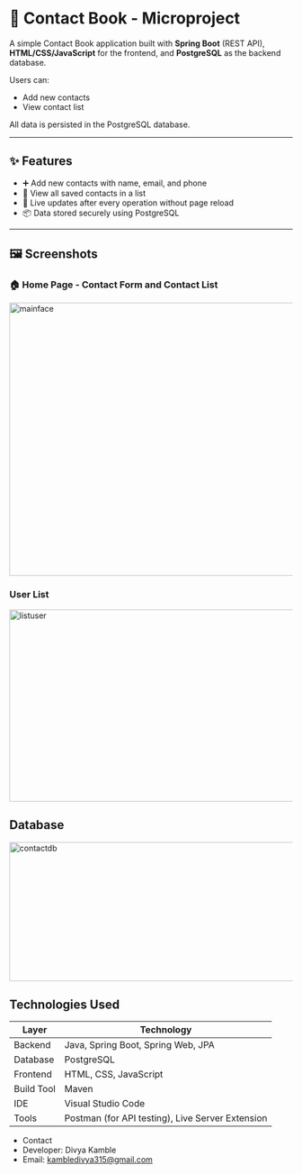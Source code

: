 # 📒 Contact Book - Microproject

A simple Contact Book application built with **Spring Boot** (REST API), **HTML/CSS/JavaScript** for the frontend, and **PostgreSQL** as the backend database.

Users can:
- Add new contacts
- View contact list

All data is persisted in the PostgreSQL database.

---

## ✨ Features

- ➕ Add new contacts with name, email, and phone
- 📃 View all saved contacts in a list
- 🔁 Live updates after every operation without page reload
- 📦 Data stored securely using PostgreSQL

---

## 🖼️ Screenshots

### 🏠 Home Page - Contact Form and Contact List

<img width="1167" height="485" alt="mainface" src="https://github.com/user-attachments/assets/6b163bac-5264-4d9f-9b19-c9734204c65f" />


### User List

<img width="947" height="341" alt="listuser" src="https://github.com/user-attachments/assets/d87cc848-9842-461f-bcf4-943815acd25b" />


## Database

<img width="816" height="247" alt="contactdb" src="https://github.com/user-attachments/assets/9b22db7b-37c3-4510-8205-c1232e2c735c" />


##  Technologies Used

| Layer        | Technology                                       |
|--------------|--------------------------------------------------|
| Backend      | Java, Spring Boot, Spring Web, JPA               |
| Database     | PostgreSQL                                       |
| Frontend     | HTML, CSS, JavaScript                            |
| Build Tool   | Maven                                            |
| IDE          | Visual Studio Code                               |
| Tools        | Postman (for API testing), Live Server Extension |

 
*  Contact
* Developer: Divya Kamble
* Email: kambledivya315@gmail.com
